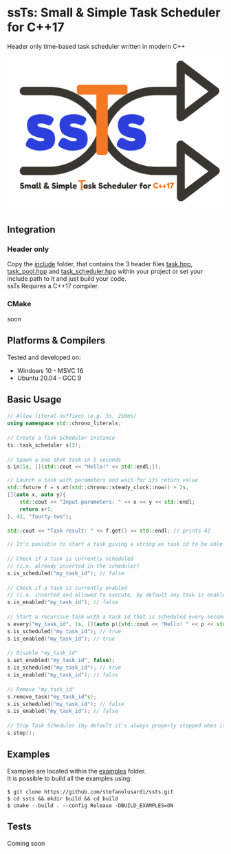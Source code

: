 # ssTs: Small &amp; Simple Task Scheduler for C++17

Header only time-based task scheduler written in modern C++

![ssTs](/logo/ssTs_logo.png)

## Integration

### Header only
Copy the [include]() folder, that contains the 3 header files [task.hpp](), [task_pool.hpp]() and [task_scheduler.hpp]() within your project or set your include path to it and just build your code.  
ssTs Requires a C++17 compiler.

### CMake
soon

## Platforms & Compilers
Tested and developed on:
*   Windows 10 - MSVC 16
*   Ubuntu 20.04 - GCC 9

## Basic Usage
```cpp
// Allow literal suffixes (e.g. 3s, 250ms)
using namespace std::chrono_literals;

// Create a Task Scheduler instance
ts::task_scheduler s(2);

// Spawn a one-shot task in 5 seconds
s.in(5s, []{std::cout << "Hello!" << std::endl;});
```

```cpp
// Launch a task with parameters and wait for its return value
std::future f = s.at(std::chrono::steady_clock::now() + 2s, 
[](auto x, auto y){ 
    std::cout << "Input parameters: " << x << y << std::endl;
    return x+1; 
}, 42, "fourty-two");

std::cout << "Task result: " << f.get() << std::endl; // prints 42
```

```cpp
// It's possible to start a task giving a string as task id to be able to manipulate it later.

// Check if a task is currently scheduled 
// (i.e. already inserted in the scheduler)
s.is_scheduled("my_task_id"); // false

// Check if a task is currently enabled
// (i.e. inserted and allowed to execute, by default any task is enabled)
s.is_enabled("my_task_id"); // false

// Start a recursive task with a task id that is scheduled every second
s.every("my_task_id", 1s, [](auto p){std::cout << "Hello! " << p << std::endl;}, "some_task_parameter");
s.is_scheduled("my_task_id"); // true
s.is_enabled("my_task_id"); // true

// Disable "my_task_id"
s.set_enabled("my_task_id", false);
s.is_scheduled("my_task_id"); // true
s.is_enabled("my_task_id"); // false

// Remove "my_task_id"
s.remove_task("my_task_id"s);
s.is_scheduled("my_task_id"); // false
s.is_enabled("my_task_id"); // false

// Stop Task Scheduler (by default it's always properly stopped when it goes out of scope)
s.stop();
```

## Examples
Examples are located within the [examples](/examples) folder.  
It is possible to build all the examples using:
```console
$ git clone https://github.com/stefanolusardi/ssts.git
$ cd ssts && mkdir build && cd build
$ cmake --build . --config Release -DBUILD_EXAMPLES=ON
```

## Tests
Coming soon
